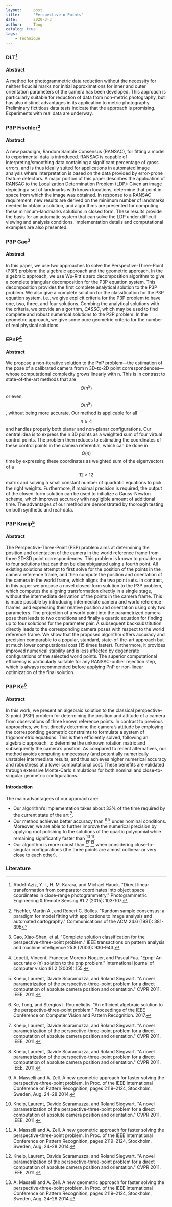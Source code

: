 ```yaml
---
layout:     post
title:      "Perspective-n-Points"
date:       2020-3-3
author:     Tong
catalog: true
tags:
    - Technique
---
```


### DLT[^Abdel1971]

#### Abstract

A method for photogrammetric data reduction without the necessity for neither fiducial marks nor initial approximations for inner and outer orientation parameters of the camera has been developed. This approach is particularly suitable for reduction of data from non-metric photography, but has also distinct advantages in its application to metric photography. Preliminary fictitious data tests indicate that the approach is promising. Experiments with real data are underway.

### P3P Fischler[^Fischler81]

#### Abstract

A new paradigm, Random Sample Consensus (RANSAC), for fitting a model to experimental data is introduced. RANSAC is capable of interpreting/smoothing data containing a significant percentage of gross errors, and is thus ideally suited for applications in automated image analysis where interpretation is based on the data provided by error-prone feature detectors. A major portion of this paper describes the application of RANSAC to the Localization Determination Problem (LDP): Given an image depicting a set of landmarks with known locations, determine that point in space from which the image was obtained. In response to a RANSAC requirement, new results are derived on the minimum number of landmarks needed to obtain a solution, and algorithms are presented for computing these minimum-landmarks solutions in closed form. These results provide the basis for an automatic system that can solve the LDP under difficult viewing and analysis conditions. Implementation details and computational examples are also presented.

### P3P Gao[^Gao03]

#### Abstract

In this paper, we use two approaches to solve the Perspective-Three-Point (P3P) problem: the algebraic approach and the geometric approach. In the algebraic approach, we use Wu-Ritt's zero decomposition algorithm to give a complete triangular decomposition for the P3P equation system. This decomposition provides the first complete analytical solution to the P3P problem. We also give a complete solution for the classification for the P3P equation system, i.e., we give explicit criteria for the P3P problem to have one, two, three, and four solutions. Combing the analytical solutions with the criteria, we provide an algorithm, _CASSC_, which may be used to find complete and robust numerical solutions to the P3P problem. In the geometric approach, we give some pure geometric criteria for the number of real physical solutions.

### EPnP[^Lepetit09]

#### Abstract

We propose a non-iterative solution to the PnP problem—the estimation of the pose of a calibrated camera from n 3D-to-2D point correspondences— whose computational complexity grows linearly with n. This is in contrast to state-of-the-art methods that are $$O(n^5)$$ or even $$O(n^8)$$, without being more accurate. Our method is applicable for all $$n \geq 4$$ and handles properly both planar and non-planar configurations. Our central idea is to express the n 3D points as a weighted sum of four virtual control points. The problem then reduces to estimating the coordinates of these control points in the camera referential, which can be done in $$O(n)$$ time by expressing these coordinates as weighted sum of the eigenvectors of a $$12 \times 12$$ matrix and solving a small constant number of quadratic equations to pick the right weights. Furthermore, if maximal precision is required, the output of the closed-form solution can be used to initialize a Gauss-Newton scheme, which improves accuracy with negligible amount of additional time. The advantages of our method are demonstrated by thorough testing on both synthetic and real-data.

### P3P Kneip[^Kneip11]

#### Abstract

The Perspective-Three-Point (P3P) problem aims at determining the position and orientation of the camera in the world reference frame from three 2D-3D point correspondences. This problem is known to provide up to four solutions that can then be disambiguated using a fourth point. All existing solutions attempt to first solve for the position of the points in the camera reference frame, and then compute the position and orientation of the camera in the world frame, which aligns the two point sets. In contrast, in this paper we propose a novel closed-form solution to the P3P problem, which computes the aligning transformation directly in a single stage, without the intermediate derivation of the points in the camera frame. This is made possible by introducing intermediate camera and world reference frames, and expressing their relative position and orientation using only two parameters. The projection of a world point into the parametrized camera pose then leads to two conditions and finally a quartic equation for finding up to four solutions for the parameter pair. A subsequent backsubstitution directly leads to the corresponding camera poses with respect to the world reference frame. We show that the proposed algorithm offers accuracy and precision comparable to a popular, standard, state-of-the-art approach but at much lower computational cost (15 times faster). Furthermore, it provides improved numerical stability and is less affected by degenerate configurations of the selected world points. The superior computational efficiency is particularly suitable for any RANSAC-outlier rejection step, which is always recommended before applying PnP or non-linear optimization of the final solution.

### P3P Ke[^Ke17]

#### Abstract

In this work, we present an algebraic solution to the classical perspective-3-point (P3P) problem for determining the position and attitude of a camera from observations of three known reference points. In contrast to previous approaches, we first directly determine the camera’s attitude by employing the corresponding geometric constraints to formulate a system of trigonometric equations. This is then efficiently solved, following an algebraic approach, to determine the unknown rotation matrix and subsequently the camera’s position. As compared to recent alternatives, our method avoids computing unnecessary (and potentially numerically unstable) intermediate results, and thus achieves higher numerical accuracy and robustness at a lower computational cost. These benefits are validated through extensive Monte-Carlo simulations for both nominal and close-to-singular geometric configurations.

#### Introduction

The main advantagees of our approach are:
- Our algorithm’s implementation takes about 33% of the time required by the current state of the art [^Kneip11].
- Our method achieves better accuracy than [^Kneip11] [^Masselli14] under nominal conditions. Moreover, we are able to further improve the numerical precision by applying root polishing to the solutions of the quartic polynomial while remaining significantly faster than [^Kneip11] [^Masselli14].
- Our algorithm is more robust than [^Kneip11] [^Masselli14] when considering close-to-singular configurations (the three points are almost collinear or very close to each other).

### Literature

[^Abdel1971]: Abdel-Aziz, Y. I., H. M. Karara, and Michael Hauck. "Direct linear transformation from comparator coordinates into object space coordinates in close-range photogrammetry." Photogrammetric Engineering & Remote Sensing 81.2 (2015): 103-107.

[^Fischler81]: Fischler, Martin A., and Robert C. Bolles. "Random sample consensus: a paradigm for model fitting with applications to image analysis and automated cartography." Communications of the ACM 24.6 (1981): 381-395

[^Gao03]: Gao, Xiao-Shan, et al. "Complete solution classification for the perspective-three-point problem." IEEE transactions on pattern analysis and machine intelligence 25.8 (2003): 930-943.

[^Lepetit09]: Lepetit, Vincent, Francesc Moreno-Noguer, and Pascal Fua. "Epnp: An accurate o (n) solution to the pnp problem." International journal of computer vision 81.2 (2009): 155.

[^Kneip11]: Kneip, Laurent, Davide Scaramuzza, and Roland Siegwart. "A novel parametrization of the perspective-three-point problem for a direct computation of absolute camera position and orientation." CVPR 2011. IEEE, 2011.

[^Masselli14]: A. Masselli and A. Zell. A new geometric approach for faster solving the perspective-three-point problem. In Proc. of the IEEE International Conference on Pattern Recognition, pages 2119–2124, Stockholm, Sweden, Aug. 24–28 2014.

[^Ke17]: Ke, Tong, and Stergios I. Roumeliotis. "An efficient algebraic solution to the perspective-three-point problem." Proceedings of the IEEE Conference on Computer Vision and Pattern Recognition. 2017.
